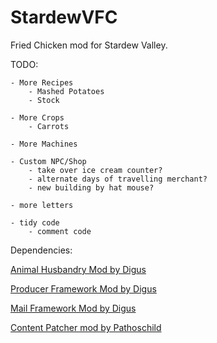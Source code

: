 # StardewVFC

Fried Chicken mod for Stardew Valley.

TODO:

    - More Recipes
        - Mashed Potatoes
        - Stock

    - More Crops
        - Carrots

    - More Machines

    - Custom NPC/Shop
        - take over ice cream counter?
        - alternate days of travelling merchant?
        - new building by hat mouse?

    - more letters

    - tidy code
        - comment code



Dependencies:

[Animal Husbandry Mod by Digus](https://stackoverflow.com/questions/7653483/github-relative-link-in-markdown-file/7658676)

[Producer Framework Mod by Digus](https://www.nexusmods.com/stardewvalley/mods/4970)

[Mail Framework Mod by Digus](https://www.nexusmods.com/stardewvalley/mods/1536)

[Content Patcher mod by Pathoschild](https://www.nexusmods.com/stardewvalley/mods/1915)
